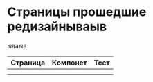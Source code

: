# Страницы прошедшие редизайнываыв

ываыв


| Страница | Компонет | Тест |
| - | - | - |
|   |   |   |
|   |   |  |
